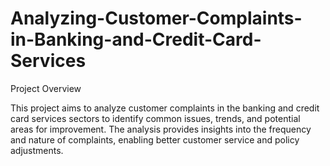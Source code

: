 # Analyzing-Customer-Complaints-in-Banking-and-Credit-Card-Services

Project Overview

This project aims to analyze customer complaints in the banking and credit card services sectors to identify common issues, trends, and potential areas for improvement. The analysis provides insights into the frequency and nature of complaints, enabling better customer service and policy adjustments.
